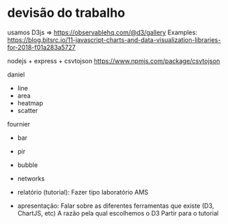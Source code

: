 # devisão do trabalho
usamos D3js => https://observablehq.com/@d3/gallery
Examples: https://blog.bitsrc.io/11-javascript-charts-and-data-visualization-libraries-for-2018-f01a283a5727

nodejs + express + csvtojson
https://www.npmjs.com/package/csvtojson

daniel
- line
- area
- heatmap
- scatter

fournier
- bar
- pir
- bubble
- networks

- relatório (tutorial): Fazer tipo laboratório AMS
- apresentação:
  Falar sobre as diferentes ferramentas que existe (D3, ChartJS, etc)
  A razão pela qual escolhemos o D3
  Partir para o tutorial